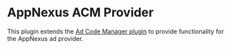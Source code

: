 # AppNexus ACM Provider

This plugin extends the [Ad Code Manager plugin](https://github.com/Automattic/Ad-Code-Manager) to provide functionality for the AppNexus ad provider.

